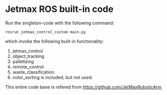 # Jetmax ROS built-in code

Run the singleton-code with the following command:

`rosrun jetmax_control_custom main.py`

which invoke the following built-in functionality:

1. jetmax_control
1. object_tracking
1. palletizing
1. remote_control
1. waste_classification.
1. color_sorting is included, but not used.

This entire code base is refered from https://github.com/JetMaxRoboticArm
